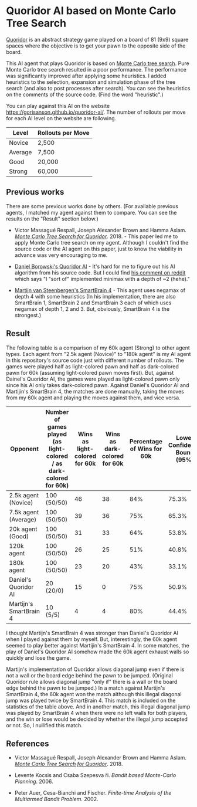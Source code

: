 # Quoridor AI based on Monte Carlo Tree Search

[Quoridor](https://en.wikipedia.org/wiki/Quoridor) is an abstract strategy game played on a board of 81 (9x9) square spaces where the objective is to get your pawn to the opposite side of the board.

This AI agent that plays Quoridor is based on [Monte Carlo tree search](https://en.wikipedia.org/wiki/Monte_Carlo_tree_search). Pure Monte Carlo tree search resulted in a poor performance. The performance was significantly improved after applying some heuristics. I added heuristics to the selection, expansion and simulation phase of the tree search (and also to post processes after search). You can see the heuristics on the comments of the source code. (Find the word "heuristic".)

You can play against this AI on the website https://gorisanson.github.io/quoridor-ai/.
The number of rollouts per move for each AI level on the website are following. 

| Level   | Rollouts per Move |
| -----   | ---- |
| Novice  | 2,500 |
| Average | 7,500 |
| Good    | 20,000 |
| Strong  | 60,000 |


## Previous works

There are some previous works done by others.
(For available previous agents, I matched my agent against them to compare. You can see the results on the "Result" section below.)

- Victor Massagué Respall, Joseph Alexander Brown and Hamma Aslam. *[Monte Carlo Tree Search for Quoridor](https://www.researchgate.net/publication/327679826_Monte_Carlo_Tree_Search_for_Quoridor)*. 2018. - This paper led me to apply Monte Carlo tree search on my agent. Although I couldn't find the source code or the AI agent on this paper, just to know the viability in advance was very encouraging to me.

- [Daniel Borowski's Quoridor AI](https://danielborowski.github.io/site/quoridor-ai/display.html) - It's hard for me to figure out his AI algorithm from his source code. But I could find [his comment on reddit](https://www.reddit.com/r/learnprogramming/comments/461woc/cminimax_implementation_for_quoridor/d01yo1m?utm_source=share&utm_medium=web2x) which says "I "sort of" implemented minimax with a depth of ~2 (hehe)."

- [Martijn van Steenbergen's SmartBrain 4](https://github.com/MedeaMelana/quoridorai) - This agent uses negamax of depth 4 with some heuristics (In his implementation, there are also SmartBrain 1, SmartBrain 2 and SmartBrain 3 each of which uses negamax of depth 1, 2 and 3. But, obviously, SmartBrain 4 is the strongest.)

## Result
The following table is a comparison of my 60k agent (Strong) to other agent types. Each agent from "2.5k agent (Novice)" to "180k agent" is my AI agent in this repository's source code just with different number of rollouts. The games were played half as light-colored pawn and half as dark-colored pawn for 60k (assuming light-colored pawn moves first). But, against Dainel's Quoridor AI, the games were played as light-colored pawn only since his AI only takes dark-colored pawn. Against Daniel's Quoridor AI and Martijin's SmartBrain 4, the matches are done manually, taking the moves from my 60k agent and playing the moves against them, and vice versa.

| Opponent | Number of games played (as light-colored / as dark-colored for 60k) | Wins as light-colored for 60k | Wins as dark-colored for 60k | Percentage of Wins for 60k | Lower Confidence Bound (95%) | Upper Confidence Bound (95%)
| -------------------- | ----- | ---- | ---- | --- | --- | --- |
| 2.5k agent (Novice)  | 100 (50/50) | 46 | 38 | 84% | 75.3% | 90.6% |
| 7.5k agent (Average) | 100 (50/50) | 39 | 36 | 75% | 65.3% | 83.1% |
| 20k agent (Good)     | 100 (50/50) | 31 | 33 | 64% | 53.8% | 73.4% |
| 120k agent           | 100 (50/50) | 26 | 25 | 51% | 40.8% | 61.1% |
| 180k agent           | 100 (50/50) | 23 | 20 | 43% | 33.1% | 53.3% |
| Daniel's Quoridor AI | 20 (20/0) | 15 | 0 | 75% | 50.9% | 91.3% | 
| Martijn's SmartBrain 4 | 10 (5/5) | 4 | 4 | 80% | 44.4% | 97.5% |

I thought Martijn's SmartBrain 4 was stronger than Daniel's Quoridor AI when I played against them by myself. But, interestingly, the 60k agent seemed to play better against Martijin's SmartBrain 4. In some matches, the play of Daniel's Quoridor AI somehow made the 60k agent exhaust walls so quickly and lose the game.

Martijn's implementation of Quoridor allows diagonal jump even if there is not a wall or the board edge behind the pawn to be jumped. (Original Quoridor rule allows diagonal jump "only if" there is a wall or the board edge behind the pawn to be jumped.) In a match against Martijn's SmartBrain 4, the 60k agent won the match although this illegal diagonal jump was played twice by SmartBrain 4. This match is included on the statistics of the table above. And in another match, this illegal diagonal jump was played by SmartBrain 4 when there were no left walls for both players, and the win or lose would be decided by whether the illegal jump accepted or not. So, I nullified this match.


## References

- Victor Massagué Respall, Joseph Alexander Brown and Hamma Aslam. *[Monte Carlo Tree Search for Quoridor](https://www.researchgate.net/publication/327679826_Monte_Carlo_Tree_Search_for_Quoridor)*. 2018.

- Levente Kocsis and Csaba Szepesva ́ri. *Bandit based Monte-Carlo Planning*. 2006.

- Peter Auer, Cesa-Bianchi and Fischer. *Finite-time Analysis of the Multiarmed Bandit Problem*. 2002.


